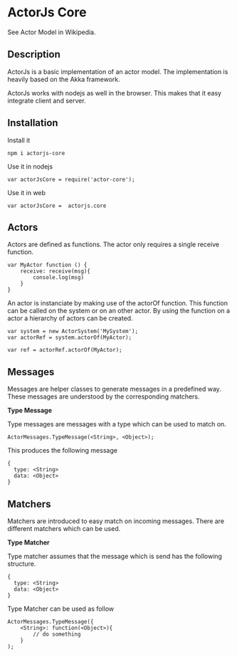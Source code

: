 ActorJs Core
============

See Actor Model in Wikipedia.

Description
-----------

ActorJs is a basic implementation of an actor model. The implementation is heavily based on the Akka framework.

ActorJs works with nodejs as well in the browser. This makes that it easy integrate client and server.

Installation
------------
Install it
```
npm i actorjs-core
```

Use it in nodejs
```
var actorJsCore = require('actor-core');
```

Use it in web
```
var actorJsCore =  actorjs.core
```

Actors
------

Actors are defined as functions. The actor only requires a single receive function.

```
var MyActor function () {
    receive: receive(msg){
        console.log(msg)
    }
}
```

An actor is instanciate by making use of the actorOf function. This function can be called on the system or on an other actor. By using the function on a actor a hierarchy of actors can be created.

```
var system = new ActorSystem('MySystem');
var actorRef = system.actorOf(MyActor);
```

```
var ref = actorRef.actorOf(MyActor);
```

Messages
--------

Messages are helper classes to generate messages in a predefined way. These messages are understood by the corresponding matchers.

**Type Message**

Type messages are messages with a type which can be used to match on.

```
ActorMessages.TypeMessage(<String>, <Object>);
```

This produces the following message

```
{
  type: <String>
  data: <Object>
}
```

Matchers
--------
Matchers are introduced to easy match on incoming messages. There are different matchers which can be used.

**Type Matcher**

Type matcher assumes that the message which is send has the following structure.


```
{
  type: <String>
  data: <Object>
}
```

Type Matcher can be used as follow


```
ActorMessages.TypeMessage({
    <String>: function(<Object>){
        // do something
    }
);
```
